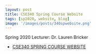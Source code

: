 ```yaml
---
layout: post
title: CSE340 Spring Course Website
tags: [sp2020, website, blog]
image: '/images/posts/340spwebsite.png'
---
```


Spring 2020 Lecturer: Dr. Lauren Bricker
- [CSE340 SPRING COURSE WEBSITE](https://courses.cs.washington.edu/courses/cse340/20sp/)

